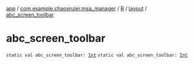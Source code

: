 [app](../../../index.md) / [com.example.chaosruler.msa_manager](../../index.md) / [R](../index.md) / [layout](index.md) / [abc_screen_toolbar](.)

# abc_screen_toolbar

`static val abc_screen_toolbar: `[`Int`](https://kotlinlang.org/api/latest/jvm/stdlib/kotlin/-int/index.html)
`static val abc_screen_toolbar: `[`Int`](https://kotlinlang.org/api/latest/jvm/stdlib/kotlin/-int/index.html)